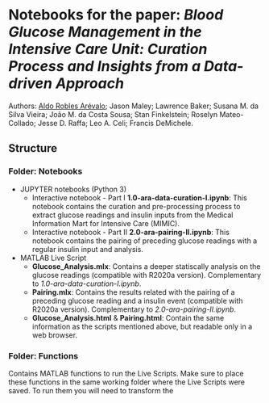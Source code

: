# Notebooks for the paper: *Blood Glucose Management in the Intensive Care Unit: Curation Process and Insights from a Data-driven Approach*

Authors: [Aldo Robles Arévalo](mailto:aldo.arevalo@tecnico.ulisboa.pt); Jason Maley; Lawrence Baker; Susana M. da Silva Vieira; João M. da Costa Sousa; Stan Finkelstein; Roselyn Mateo-Collado; Jesse D. Raffa; Leo A. Celi; Francis DeMichele.

## Structure

### Folder: Notebooks
* JUPYTER notebooks (Python 3)
  * Interactive notebook - Part I **1.0-ara-data-curation-I.ipynb**: This notebook contains the curation and pre-processing process to extract glucose readings and insulin inputs from the Medical Information Mart for Intensive Care (MIMIC). 
  * Interactive notebook - Part II **2.0-ara-pairing-II.ipynb**: This notebook contains the pairing of preceding glucose readings with a regular insulin input and analysis.
* MATLAB Live Script
  * **Glucose_Analysis.mlx**: Contains a deeper statiscally analysis on the glucose readings (compatible with R2020a version). Complementary to *1.0-ara-data-curation-I.ipynb*.
  * **Pairing.mlx**: Contains the results related with the pairing of a preceding glucose reading and a insulin event (compatible with R2020a version). Complementary to *2.0-ara-pairing-II.ipynb*.
  * **Glucose_Analysis.html** & **Pairing.html**: Contain the same information as the scripts mentioned above, but readable only in a web browser.
  
### Folder: Functions
Contains MATLAB functions to run the Live Scripts. Make sure to place these functions in the same working folder where the Live Scripts were saved.
To run them you will need to transform the 
